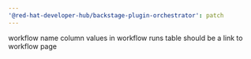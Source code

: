 ```yaml
---
'@red-hat-developer-hub/backstage-plugin-orchestrator': patch
---
```


workflow name column values in workflow runs table should be a link to workflow page
